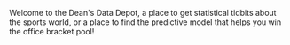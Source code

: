 Welcome to the Dean's Data Depot, a place to get statistical tidbits about the sports world, or a place to find the predictive model that helps you win the office bracket pool!
<script src="//rss.bloople.net/?url=https%3A%2F%2Fanchor.fm%2Fs%2F6fb7e37c%2Fpodcast%2Frss&showtitle=false&type=js"></script>